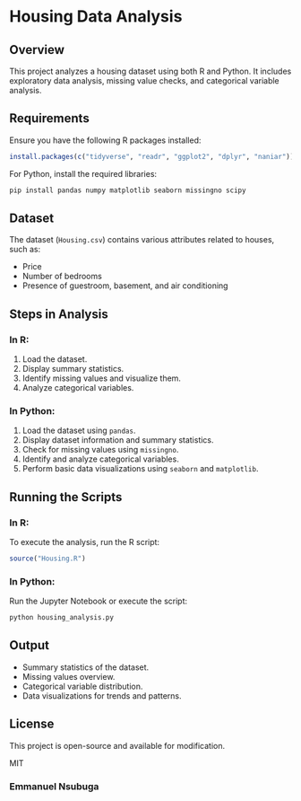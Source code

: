 # Housing Data Analysis

## Overview

This project analyzes a housing dataset using both R and Python. It includes exploratory data analysis, missing value checks, and categorical variable analysis.

## Requirements

Ensure you have the following R packages installed:

```r
install.packages(c("tidyverse", "readr", "ggplot2", "dplyr", "naniar"))
```

For Python, install the required libraries:

```bash
pip install pandas numpy matplotlib seaborn missingno scipy
```

## Dataset

The dataset (`Housing.csv`) contains various attributes related to houses, such as:

- Price
- Number of bedrooms
- Presence of guestroom, basement, and air conditioning

## Steps in Analysis

### In R:
1. Load the dataset.
2. Display summary statistics.
3. Identify missing values and visualize them.
4. Analyze categorical variables.

### In Python:
1. Load the dataset using `pandas`.
2. Display dataset information and summary statistics.
3. Check for missing values using `missingno`.
4. Identify and analyze categorical variables.
5. Perform basic data visualizations using `seaborn` and `matplotlib`.

## Running the Scripts

### In R:
To execute the analysis, run the R script:

```r
source("Housing.R")
```

### In Python:
Run the Jupyter Notebook or execute the script:

```bash
python housing_analysis.py
```

## Output

- Summary statistics of the dataset.
- Missing values overview.
- Categorical variable distribution.
- Data visualizations for trends and patterns.

## License

This project is open-source and available for modification.

MIT

### Emmanuel Nsubuga

